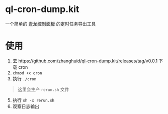 # ql-cron-dump.kit
一个简单的 [青龙控制面板](https://github.com/whyour/qinglong) 的定时任务导出工具

# 使用
1. 去 https://github.com/zhanghuid/ql-cron-dump.kit/releases/tag/v0.0.1 下载 cron 
2. `chmod +x cron`
3. 执行 `./cron`
> 这里会生产 `rerun.sh` 文件 
5. 执行 `sh -x rerun.sh`
6. 观察日志输出
